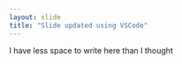 ```yaml
---
layout: slide
title: "Slide updated using VSCode"
---
```

I have less space to write here than I thought
